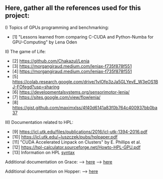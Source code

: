 Here, gather all the references used for this project:
-----------------------------------------------------

I) Topics of GPUs programming and benchmarking:
* [1] "Lessons learned from comparing C-CUDA and Python-Numba for GPU-Computing" by Lena Oden

II) The game of Life:
* [2] https://github.com/Chakazul/Lenia
* [3] https://morgangiraud.medium.com/leniax-f735f878f551
* [4] https://morgangiraud.medium.com/leniax-f735f878f551
* [5] https://colab.research.google.com/drive/1vIOfp3zJa5GLYevE_W3eOS1BJ-FOfegd?usp=sharing
* [6] https://developmentalsystems.org/sensorimotor-lenia/
* [7] https://sites.google.com/view/flowlenia/
* [8] https://gist.github.com/maximxlss/4f40d6141a83f0b764c400937bb0ba37

III) Documentation related to HPL:
* [9] https://icl.utk.edu/files/publications/2016/icl-utk-1394-2016.pdf
* [10] https://icl.utk.edu/~luszczek/pubs/hplpaper.pdf
* [11] "CUDA Accelerated Linpack on Clusters" by E. Phillips et al.
* [12] https://hpl-calculator.sourceforge.net/Howto-HPL-GPU.pdf
* [13] Information on HPL [syntax](https://sepwww.stanford.edu/sep/claudio/Research/Prst_ExpRefl/ShtPSPI/intel/cmkl/10.0.3.020/benchmarks/mp_linpack/www/HPL_infog2l.html)

Additional documentation on Grace:
--> [here](https://docs.nvidia.com/grace-performance-tuning-guide.pdf)
--> [here](https://github.com/arm-hpc-user-group/tutorial-neoverse?tab=readme-ov-file)

Additional documentation on Hopper:
--> [here](https://docs.nvidia.com/cuda/pdf/Hopper_Tuning_Guide.pdf)



